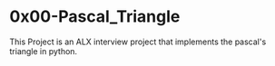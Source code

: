# 0x00-Pascal_Triangle

This Project is an ALX interview project that implements the pascal's triangle in python.